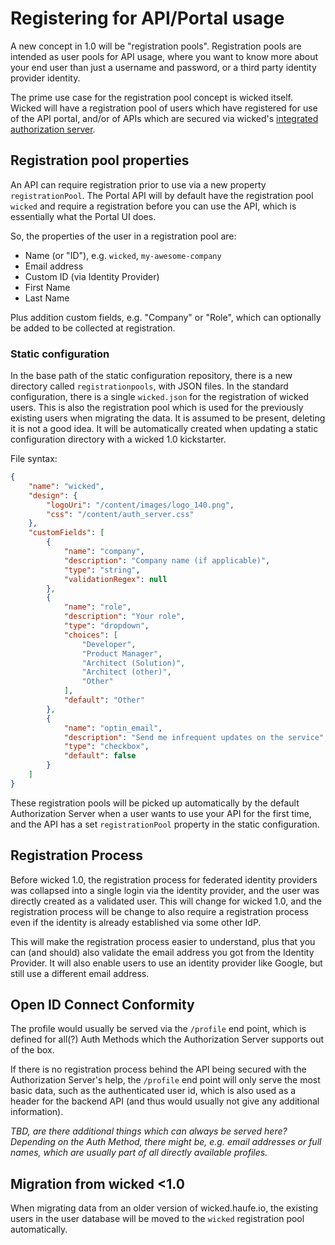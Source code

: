 # Registering for API/Portal usage

A new concept in 1.0 will be "registration pools". Registration pools are intended as user pools for API usage, where you want to know more about your end user than just a username and password, or a third party identity provider identity.

The prime use case for the registration pool concept is wicked itself. Wicked will have a registration pool of users which have registered for use of the API portal, and/or of APIs which are secured via wicked's [integrated authorization server](oauth2-support.md).

## Registration pool properties

An API can require registration prior to use via a new property `registrationPool`. The Portal API will by default have the registration pool `wicked` and require a registration before you can use the API, which is essentially what the Portal UI does.

So, the properties of the user in a registration pool are:

* Name (or "ID"), e.g. `wicked`, `my-awesome-company`
* Email address
* Custom ID (via Identity Provider)
* First Name
* Last Name

Plus addition custom fields, e.g. "Company" or "Role", which can optionally be added to be collected at registration.

### Static configuration

In the base path of the static configuration repository, there is a new directory called `registrationpools`, with JSON files. In the standard configuration, there is a single `wicked.json` for the registration of wicked users. This is also the registration pool which is used for the previously existing users when migrating the data. It is assumed to be present, deleting it is not a good idea. It will be automatically created when updating a static configuration directory with a wicked 1.0 kickstarter.

File syntax:

```json
{
    "name": "wicked",
    "design": {
        "logoUri": "/content/images/logo_140.png",
        "css": "/content/auth_server.css"
    },
    "customFields": [
        {
            "name": "company",
            "description": "Company name (if applicable)",
            "type": "string",
            "validationRegex": null
        },
        {
            "name": "role",
            "description": "Your role",
            "type": "dropdown",
            "choices": [
                "Developer",
                "Product Manager",
                "Architect (Solution)",
                "Architect (other)",
                "Other"
            ],
            "default": "Other"
        },
        {
            "name": "optin_email",
            "description": "Send me infrequent updates on the service",
            "type": "checkbox",
            "default": false
        }
    ]
}
```

These registration pools will be picked up automatically by the default Authorization Server when a user wants to use your API for the first time, and the API has a set `registrationPool` property in the static configuration.

## Registration Process

Before wicked 1.0, the registration process for federated identity providers was collapsed into a single login via the identity provider, and the user was directly created as a validated user. This will change for wicked 1.0, and the registration process will be change to also require a registration process even if the identity is already established via some other IdP.

This will make the registration process easier to understand, plus that you can (and should) also validate the email address you got from the Identity Provider. It will also enable users to use an identity provider like Google, but still use a different email address.

## Open ID Connect Conformity

The profile would usually be served via the `/profile` end point, which is defined for all(?) Auth Methods which the Authorization Server supports out of the box.

If there is no registration process behind the API being secured with the Authorization Server's help, the `/profile` end point will only serve the most basic data, such as the authenticated user id, which is also used as a header for the backend API (and thus would usually not give any additional information).

_TBD, are there additional things which can always be served here? Depending on the Auth Method, there might be, e.g. email addresses or full names, which are usually part of all directly available profiles._

## Migration from wicked <1.0

When migrating data from an older version of wicked.haufe.io, the existing users in the user database will be moved to the `wicked` registration pool automatically.

<!--## Implementation Packages

### Changes in `portal-api`

### Changes in `portal-env`

### Changes in `portal-kickstarter`

### Changes in `portal` (UI)

### Authorization Server-->
